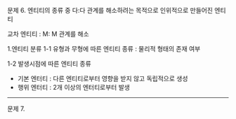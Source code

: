 

문제 6. 엔티티의 종류 중 다:다 관계를 해소하려는 목적으로 인위적으로 만들어진 엔티티

교차 엔티티 : M: M 관계를 해소

1.엔티티 분류
1-1 유형과 무형에 따른 엔티티 종류 : 물리적 형태의 존재 여부 

1-2 발생시점에 따른 엔티티 종류
- 기본 엔터티 : 다른 엔티티로부터 영향을 받지 않고 독립적으로 생성
- 행위 엔터티 : 2개 이상의 엔터티로부터 발생 

---

문제 7.